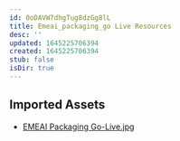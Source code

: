 ```yaml
---
id: 0oDAVW7dhgTug8dzGg8lL
title: Emeai_packaging_go Live Resources
desc: ''
updated: 1645225706394
created: 1645225706394
stub: false
isDir: true
---
```

## Imported Assets
- [EMEAI Packaging Go-Live.jpg](/assets/emeai-packaging-go-live-BTFufsBXKtEM.jpg)
